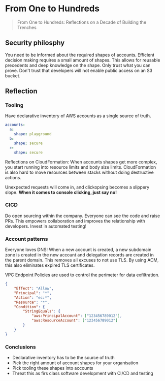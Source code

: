 # From One to Hundreds

> From One to Hundreds: Reflections on a Decade of Building the Trenches

## Security philosphy

You need to be informed about the required shapes of accounts. Efficient decision making requires a small
amount of shapes. This allows for reusable precedents and deep knowledge on the shape.
Only trust what you can prove. Don't trust that developers will not enable public access on an S3 bucket.

## Reflection

### Tooling

Have declarative inventory of AWS accounts as a single source of truth.

```yaml
accounts:
  a:
    shape: playground
  b:
    shape: secure
  c:
    shape: secure
```

Reflections on CloudFormation: When accounts shapes get more complex, you start running into resource limits
and body size limits. CloudFormation is also hard to move resources between stacks without doing destructive actions.

Unexpected requests will come in, and clickopsing becomes a slippery slope. **When it comes to console clicking, just say no!**

### CICD

Do open sourcing within the company. Everyone can see the code and raise PRs. This empowers collaboration and improves
the relationship with developers. Invest in automated testing!

### Account patterns

Everyone loves DNS! When a new account is created, a new subdomain zone is created in the new account and delegation records
are created in the parent domain. This removes all excuses to not use TLS. By using ACM, this also eliminates expired TLS
certificates.

VPC Endpoint Policies are used to control the perimeter for data exfiltration.

```json
{
    "Effect": "Allow",
    "Principal": "*",
    "Action": "ec:*",
    "Resource": "*",
    "Condition": {
        "StringEquals": {
            "aws:PrincipalAccount": ["123456789012"],
            "aws:ResourceAccount": ["123456789012"]
        }
    }
}
```

### Conclusions

- Declarative inventory has to be the source of truth
- Pick the right amount of account shapes for your organisation
- Pick tooling these shapes into accounts
- Threat this as firs class software development with CI/CD and testing
